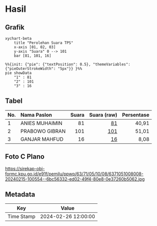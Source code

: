 # Hasil

## Grafik

```mermaid
xychart-beta
    title "Perolehan Suara TPS"
    x-axis [01, 02, 03]
    y-axis "Suara" 0 --> 101
    bar [81, 101, 16]
```

```mermaid
%%{init: {"pie": {"textPosition": 0.5}, "themeVariables": {"pieOuterStrokeWidth": "5px"}} }%%
pie showData
    "1" : 81
    "2" : 101
    "3" : 16
```

## Tabel

| No. | Nama Paslon    | Suara | Suara (raw) | Persentase |
|:--- |:-------------- | -----:| -----------:| ----------:|
| 1   | ANIES MUHAIMIN | 81    | [81][p-1]   | 40,91      |
| 2   | PRABOWO GIBRAN | 101   | [101][p-2]  | 51,01      |
| 3   | GANJAR MAHFUD  | 16    | [16][p-3]   | 8,08       |


[p-1]: https://github.com/gigit-pemilu/pemilu-2024/blob/main/pilpres/hitung-suara/sub/63-kalimantan-selatan/sub/71-kota-banjarmasin/sub/05-banjarmasin-tengah/sub/1008-gadang/sub/008-tps/sub/paslon-1.txt
[p-2]: https://github.com/gigit-pemilu/pemilu-2024/blob/main/pilpres/hitung-suara/sub/63-kalimantan-selatan/sub/71-kota-banjarmasin/sub/05-banjarmasin-tengah/sub/1008-gadang/sub/008-tps/sub/paslon-2.txt
[p-3]: https://github.com/gigit-pemilu/pemilu-2024/blob/main/pilpres/hitung-suara/sub/63-kalimantan-selatan/sub/71-kota-banjarmasin/sub/05-banjarmasin-tengah/sub/1008-gadang/sub/008-tps/sub/paslon-3.txt

## Foto C Plano

https://sirekap-obj-formc.kpu.go.id/e91f/pemilu/ppwp/63/71/05/10/08/6371051008008-20240215-100554--6bc56332-ed02-49f4-80e8-0e37260b5062.jpg


## Metadata

| Key        | Value               |
| ---------- | ------------------- |
| Time Stamp | 2024-02-26 12:00:00 |



